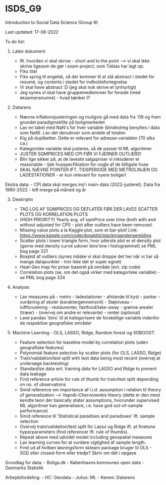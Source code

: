 # ISDS_G9
Introduction to Social Data Science (Group 9)

Last updated: 17-08-2022

To do list:

1. Latex dokument
	- Ift. hvordan vi skal skrive - short and to the point --> vi skal ikke skrive ligesom de gør i exam project, som Tobias har lagt op.
	- Fiks titel
	- Fiks sprog til engelsk, så der kommer til at stå abstract i stedet for resumé, og contents i stedet for indholdsfortegnelse
	- Vi skal have abstract :D (jeg skal nok skrive et lynhurtigt)
	- Jeg synes vi skal have gruppemedlemmer for forside (med eksamensnumre) - hvad tænker I?

2. Datarens
	- Nævne inflationsjusteringen og muligvis gå med data fra '09 og frem grundet paradigmskfite på boligmarkedet
	- Lav en tabel med NaN's for hver variable (bindestreg benyttes i data som NaN). Lav det derudover som andele af totalen
	- Kig på dupliketter. Dette er relevant for adresse-variablen (70 stks ca.)
	- Kategoriske variable skal justeres, så de passer til ML algoritmer.
	- JUSTER SQMPRICES MED CPI FØR VI FJERNER OUTLIERS!
	- Bliv lige sikker på, at de laveste salgspriser vi inkluderer er reasonable - tjek husspecfikiation for nogle af de billigste huse
	- SKAL NÆVNE POINTER IFT. TIDSPERIODE MED METROLINJEN OG LADESTATIONER - er kun relevant for nyere boliger!

Ekstra data:
	- CPI data skal merges ind i main-data (2022-justeret). Data fra 1980-2022
		- left merge på måned og år

3. Deskriptiv
    - TAG LOG AF SQMPRICES OG DEFLATÉR FØR DER LAVES SCATTER PLOTS OG KORRELATION PLOTS
    - (HIGH PRIORITY) Yearly avg. of sqmPrice over time (both with and without adjusted for CPI) - plot after outliers have been removed.
    - Missing value plots a la Kaggle plot, som et bar-plot! Link: https://www.kaggle.com/code/donaldst/stackingandensembling
    - Scatter plots i lower triangle form, hvor yderste plot er et density plot (gerne med density curve udover bins'ene i histogrammet) se PML bog page 321
    - Boxplot af outliers (synes måske vi skal droppe det her når vi har så mange datapunkter - tror ikke det er super egnet)
    - Heat-Geo map for priser baseret på område (evt. zip code)
    - Correlation plots (se, om det også virker med kategoriske variable) - se PML bog page 324

4. Analyse:
    - Lav measures på 
            - metro
            - ladestationer
            - afstande til kyst
            - parker
            - vurdering af skoler (karaktergennemsnit) 
            - Støjniveau
            - luftforurening
            - restaurenter, fastfood/take-away
            - grønne arealer (træer)
            - (overvej om andre er relevante)
            - renter (optional)
    - Lave pandas 'bins' til at kategorisere de forskellige variable indenfor de respektive geografiske områder

5. Machine Learning - OLS, LASSO, Ridge, Random forest og XGBOOST:
    - Feature selection for baseline model by correlation plots (uden geografiske features)
    - Polynomial feature selection by scatter plots (for OLS, LASSO, Ridge)
    - Train/validation/test split with test data being most recent (overvej at undersøge backtesting)
    - Standardize data wrt. training data for LASSO and Ridge to prevent data leakage
    - Find reference article for rule of thumb for train/test split depending on no. of observations
    - Smid reference om importance af i.i.d. assumption i relation til theory of generalization --> Vapnik–Chervonenkis theory (dette er den mest kendte teori der basically stater assumptions, hvorunder supervised ML algoritmer kan generalisere, i.e. have god out-of-sample performance)
    - Smid reference til 'Statistical paradises and paradoxes' ift. sample selection
    - Overvej train/validation/test split for Lasso og Ridge ift. at finetune hyperparameters (find referencer ift. rule of thumbs).
    - Repeat above med udvidet model including geospatial measures
    - Lav learning curves for at vurdere vigtighed af sample length.
    - Find ud af hvilken løsningsform sklearn package bruger til OLS - SGD eller closed-form eller tredje? Skriv om det i opgave

Grundlag for data:
    - Boliga.dk
    - Københavns kommunes open data
    - Danmarks Statistik

Arbejdsfordeling:
    - HC: Geodata
    - Julius: ML
    - Kerem: Datarens
